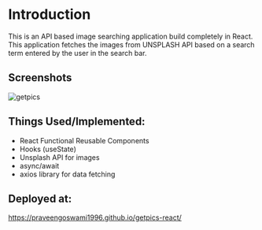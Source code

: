 
# Introduction

This is an API based image searching application build completely in React. This application fetches the images from UNSPLASH API based on a search term entered by the user in the search bar.      

## Screenshots

![getpics](https://user-images.githubusercontent.com/99909331/223093194-27de4414-8eb8-4e22-aeb5-89d98439e5fd.PNG)


## Things Used/Implemented:
- React Functional Reusable Components
- Hooks (useState)
- Unsplash API for images
- async/await
- axios library for data fetching

## Deployed at:
https://praveengoswami1996.github.io/getpics-react/

